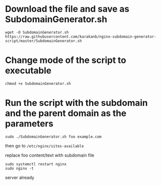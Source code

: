 # Download the file and save as SubdomainGenerator.sh

```
wget -O SubdomainGenerator.sh https://raw.githubusercontent.com/karakanb/nginx-subdomain-generator-script/master/SubdomainGenerator.sh
```

# Change mode of the script to executable

```
chmod +x SubdomainGenerator.sh
```

# Run the script with the subdomain and the parent domain as the parameters

```
sudo ./SubdomainGenerator.sh foo example.com
```

then go to
`/etc/nginx/sites-available`

replace foo content/text with subdomain file

```
sudo systemctl restart nginx
sudo nginx -t
```

server already
